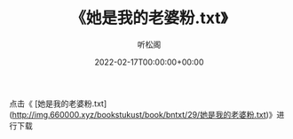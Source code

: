 ﻿---
title:  《她是我的老婆粉.txt》
date:   2022-02-17T00:00:00+00:00
author: 听松阁
layout: post
permalink: /她是我的老婆粉/
categories: 小说
tags: [小说]
---

点击《 [她是我的老婆粉.txt](<a href="http://img.660000.xyz/bookstukust/book/bntxt/29/" target=_blank>http://img.660000.xyz/bookstukust/book/bntxt/29/她是我的老婆粉.txt)》进行下载